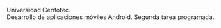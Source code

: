 Universidad Cenfotec.            
Desarrollo de aplicaciones móviles Android.
Segunda tarea programada.

